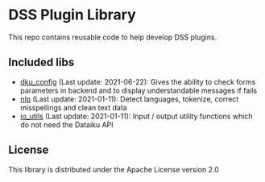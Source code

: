# DSS Plugin Library

This repo contains reusable code to help develop DSS plugins.

## Included libs

- [dku_config](https://github.com/dataiku/dss-plugin-dkulib/tree/main/dkulib/dku_config) (Last update: 2021-06-22): Gives the ability to check forms parameters in backend and to display understandable messages if fails
- [nlp](https://github.com/dataiku/dss-plugin-dkulib/tree/main/dkulib/nlp) (Last update: 2021-01-11): Detect languages, tokenize, correct misspellings and clean text data
- [io_utils](https://github.com/dataiku/dss-plugin-dkulib/tree/main/dkulib/io_utils) (Last update: 2021-01-11): Input / output utility functions which do not need the Dataiku API

## License

This library is distributed under the Apache License version 2.0
